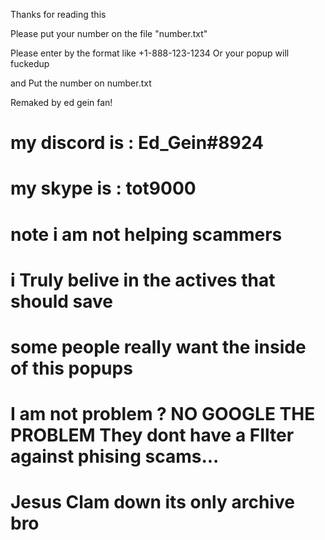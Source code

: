 Thanks for reading this

Please put your number on the file "number.txt"

Please enter by the format like +1-888-123-1234
Or your popup will fuckedup

and Put the number on number.txt



Remaked by ed gein fan!

# my discord is : Ed_Gein#8924 
# my skype is : tot9000 

# note i am not helping scammers 
# i Truly belive in the actives that should save 
# some people really want the inside of this popups 

# I am not problem ? NO GOOGLE THE PROBLEM They dont have a FIlter against phising scams...
# Jesus Clam down its only archive bro